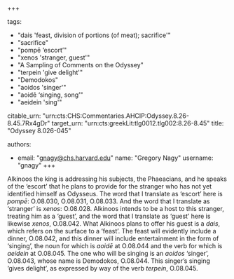 +++

tags:
- "dais &#39;feast, division of portions (of meat); sacrifice&#39;"
- "sacrifice"
- "pompē ‘escort’"
- "xenos &#39;stranger, guest&#39;"
- "A Sampling of Comments on the Odyssey"
- "terpein &#39;give delight&#39;"
- "Demodokos"
- "aoidos &#39;singer&#39;"
- "aoidē ‘singing, song’"
- "aeidein &#39;sing&#39;"

citable_urn: "urn:cts:CHS:Commentaries.AHCIP:Odyssey.8.26-8.45.7Rx4gDr"
target_urn: "urn:cts:greekLit:tlg0012.tlg002:8.26-8.45"
title: "Odyssey 8.026-045"

authors:
- email: "gnagy@chs.harvard.edu"
  name: "Gregory Nagy"
  username: "gnagy"
+++

<p>Alkinoos the king is addressing his subjects, the Phaeacians, and he speaks of the ‘escort’ that he plans to provide for the stranger who has not yet identified himself as Odysseus. The word that I translate as ‘escort’ here is <em>pompē</em>: O.08.030, O.08.031, O.08.033. And the word that I translate as ‘stranger’ is <em>xenos</em>: O.08.028. Alkinoos intends to be a host to this stranger, treating him as a ‘guest’, and the word that I translate as ‘guest’ here is likewise <em>xenos</em>, O.08.042. What Alkinoos plans to offer his guest is a <em>dais</em>, which refers on the surface to a ‘feast’. The feast will evidently include a dinner, O.08.042, and this dinner will include entertainment in the form of ‘singing’, the noun for which is <em>aoidē</em> at O.08.044 and the verb for which is <em>aeidein</em> at O.08.045. The one who will be singing is an <em>aoidos</em> ‘singer’, O.08.043, whose name is Demodokos, O.08.044. This singer’s singing ‘gives delight’, as expressed by way of the verb <em>terpein</em>, O.08.045.  </p>